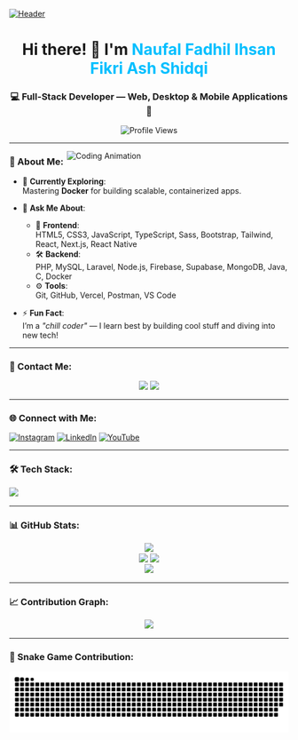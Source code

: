 [![Header](https://repository-images.githubusercontent.com/588181932/e36ec678-7984-4cdd-8e4c-a3932772ff8e)](https://instagram.com/fif_ovalle)

<h1 align="center">Hi there! 👋 I'm <span style="color:#00BFFF">Naufal Fadhil Ihsan Fikri Ash Shidqi</span></h1>
<h3 align="center">💻 Full-Stack Developer — Web, Desktop & Mobile Applications 🚀</h3>

<p align="center">
  <img src="https://komarev.com/ghpvc/?username=fifovalle&label=Profile%20Views&color=blueviolet&style=plastic" alt="Profile Views" />
</p>

---

<img align="right" alt="Coding Animation" width="400" src="https://user-images.githubusercontent.com/74038190/235224431-e8c8c12e-6826-47f1-89fb-2ddad83b3abf.gif" />

### 🚀 About Me:
- 🎯 **Currently Exploring**:  
  Mastering **Docker** for building scalable, containerized apps.

- 💬 **Ask Me About**:
  - 🎨 **Frontend**:  
    HTML5, CSS3, JavaScript, TypeScript, Sass, Bootstrap, Tailwind, React, Next.js, React Native
  - 🛠️ **Backend**:  
    PHP, MySQL, Laravel, Node.js, Firebase, Supabase, MongoDB, Java, C, Docker
  - ⚙️ **Tools**:  
    Git, GitHub, Vercel, Postman, VS Code

- ⚡ **Fun Fact**:  
  I’m a *"chill coder"* — I learn best by building cool stuff and diving into new tech!

---

### 📱 Contact Me:
<p align="center">
  <a href="https://wa.me/+6282318334287" target="_blank"><img src="https://img.shields.io/badge/Contact-WhatsApp-25D366?style=for-the-badge&logo=whatsapp&logoColor=white" /></a>
  <a href="https://naufal-fifa.vercel.app/" target="_blank"><img src="https://img.shields.io/badge/Portfolio-Website-orange?style=for-the-badge&logo=vercel" /></a>
</p>

---

### 🌐 Connect with Me:
<p align="left">
  <a href="https://instagram.com/fif_ovalle" target="_blank"><img src="https://user-images.githubusercontent.com/74038190/235294013-a33e5c43-a01c-43f6-b44d-a406d8b4ab75.gif" height="40" alt="Instagram" /></a>
  <a href="https://www.linkedin.com/in/naufal-fifa/" target="_blank"><img src="https://user-images.githubusercontent.com/74038190/235294012-0a55e343-37ad-4b0f-924f-c8431d9d2483.gif" height="40" alt="LinkedIn" /></a>
  <a href="https://www.youtube.com/@zonadeveloper" target="_blank"><img src="https://user-images.githubusercontent.com/74038190/235294007-de441046-823e-4eff-89bf-d4df52858b65.gif" height="40" alt="YouTube" /></a>
</p>

---

### 🛠️ Tech Stack:
<div align="left">
  <img src="https://skillicons.dev/icons?i=html,css,js,ts,react,nextjs,tailwind,sass,bootstrap,php,laravel,nodejs,express,mysql,mongodb,supabase,firebase,docker,java,c,git,postman" />
</div>

---

### 📊 GitHub Stats:
<div align="center">
  <img src="https://github-profile-trophy.vercel.app/?username=fifovalle&theme=dracula&margin-w=8&margin-h=8&column=-1" />
  <br />
  <img src="https://github-readme-stats.vercel.app/api?username=fifovalle&show_icons=true&theme=dracula&hide_border=true" />
  <img src="https://github-readme-stats.vercel.app/api/top-langs?username=fifovalle&layout=compact&theme=dracula&hide_border=true" />
  <br />
  <img src="https://streak-stats.demolab.com?user=fifovalle&theme=dracula&hide_border=true" />
</div>

---

### 📈 Contribution Graph:
<div align="center">
  <img src="https://github-readme-activity-graph.vercel.app/graph?username=fifovalle&theme=react-dark&area=true&hide_border=true" />
</div>

---

### 🐍 Snake Game Contribution:
<div align="center">
  <img src="https://raw.githubusercontent.com/fifovalle/fifovalle/output/snake.svg" alt="Snake animation" />
</div>
